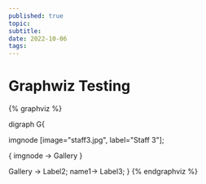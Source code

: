 ```yaml
---
published: true
topic:
subtitle: 
date: 2022-10-06
tags: 
---
```


# Graphwiz Testing

{% graphviz %}

digraph G{

imgnode [image="staff3.jpg", label="Staff 3"];

{ 
   imgnode -> Gallery
}

Gallery -> Label2;
name1-> Label3;
}
{% endgraphviz %}
